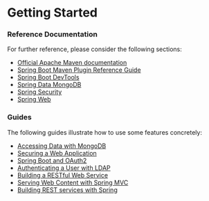 # Getting Started

### Reference Documentation
For further reference, please consider the following sections:

* [Official Apache Maven documentation](https://maven.apache.org/guides/index.html)
* [Spring Boot Maven Plugin Reference Guide](https://docs.spring.io/spring-boot/docs/2.2.1.RELEASE/maven-plugin/)
* [Spring Boot DevTools](https://docs.spring.io/spring-boot/docs/2.2.1.RELEASE/reference/htmlsingle/#using-boot-devtools)
* [Spring Data MongoDB](https://docs.spring.io/spring-boot/docs/2.2.1.RELEASE/reference/htmlsingle/#boot-features-mongodb)
* [Spring Security](https://docs.spring.io/spring-boot/docs/2.2.1.RELEASE/reference/htmlsingle/#boot-features-security)
* [Spring Web](https://docs.spring.io/spring-boot/docs/2.2.1.RELEASE/reference/htmlsingle/#boot-features-developing-web-applications)

### Guides
The following guides illustrate how to use some features concretely:

* [Accessing Data with MongoDB](https://spring.io/guides/gs/accessing-data-mongodb/)
* [Securing a Web Application](https://spring.io/guides/gs/securing-web/)
* [Spring Boot and OAuth2](https://spring.io/guides/tutorials/spring-boot-oauth2/)
* [Authenticating a User with LDAP](https://spring.io/guides/gs/authenticating-ldap/)
* [Building a RESTful Web Service](https://spring.io/guides/gs/rest-service/)
* [Serving Web Content with Spring MVC](https://spring.io/guides/gs/serving-web-content/)
* [Building REST services with Spring](https://spring.io/guides/tutorials/bookmarks/)

